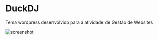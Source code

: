 
# DuckDJ
Tema wordpress desenvolvido para a atividade de Gestão de Websites

![screenshot](https://raw.github.com/WesleiRamos/duckdj-tema-wordpress/main/screenshot.png)